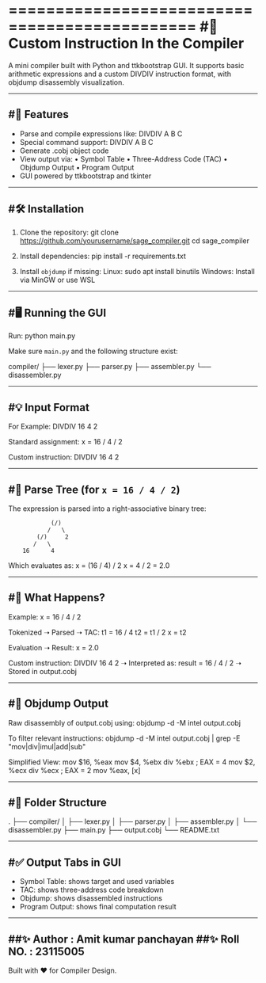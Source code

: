 ==============================================
#🧠 Custom Instruction In the Compiler
==============================================

A mini compiler built with Python and ttkbootstrap GUI. It supports basic arithmetic expressions and a custom DIVDIV instruction format, with objdump disassembly visualization.

--------------------------
#🚀 Features
--------------------------
- Parse and compile expressions like: DIVDIV A B C
- Special command support: DIVDIV A B C
- Generate .cobj object code
- View output via:
  • Symbol Table
  • Three-Address Code (TAC)
  • Objdump Output
  • Program Output
- GUI powered by ttkbootstrap and tkinter

--------------------------
#🛠️ Installation
--------------------------
1. Clone the repository:
   git clone https://github.com/yourusername/sage_compiler.git
   cd sage_compiler

2. Install dependencies:
   pip install -r requirements.txt

3. Install `objdump` if missing:
   Linux:
     sudo apt install binutils
   Windows:
     Install via MinGW or use WSL

--------------------------
#🖥️ Running the GUI
--------------------------
Run:
   python main.py

Make sure `main.py` and the following structure exist:

   compiler/
   ├── lexer.py
   ├── parser.py
   ├── assembler.py
   └── disassembler.py

--------------------------
#💡 Input Format
--------------------------

For Example: DIVDIV 16 4 2

Standard assignment:
   x = 16 / 4 / 2

Custom instruction:
   DIVDIV 16 4 2

--------------------------
#🌳 Parse Tree (for `x = 16 / 4 / 2`)
--------------------------
The expression is parsed into a right-associative binary tree:

                (/)
               /   \
            (/)     2
           /   \
        16      4

Which evaluates as:
   x = (16 / 4) / 2
   x = 4 / 2 = 2.0

--------------------------
#🧠 What Happens?
--------------------------
Example: x = 16 / 4 / 2

Tokenized ➝ Parsed ➝ TAC:
   t1 = 16 / 4
   t2 = t1 / 2
   x = t2

Evaluation ➝ Result: x = 2.0

Custom instruction:
   DIVDIV 16 4 2
   ➝ Interpreted as: result = 16 / 4 / 2
   ➝ Stored in output.cobj

--------------------------
#🔬 Objdump Output
--------------------------
Raw disassembly of output.cobj using:
   objdump -d -M intel output.cobj

To filter relevant instructions:
   objdump -d -M intel output.cobj | grep -E "mov|div|imul|add|sub"

Simplified View:
   mov $16, %eax
   mov $4, %ebx
   div %ebx       ; EAX = 4
   mov $2, %ecx
   div %ecx       ; EAX = 2
   mov %eax, [x]

--------------------------
#📂 Folder Structure
--------------------------
.
├── compiler/
│   ├── lexer.py
│   ├── parser.py
│   ├── assembler.py
│   └── disassembler.py
├── main.py
├── output.cobj
└── README.txt

--------------------------
#✅ Output Tabs in GUI
--------------------------
- Symbol Table: shows target and used variables
- TAC: shows three-address code breakdown
- Objdump: shows disassembled instructions
- Program Output: shows final computation result

--------------------------
##✨ Author : Amit kumar panchayan
##✨ Roll NO. : 23115005
--------------------------
Built with ❤️ for Compiler Design.
